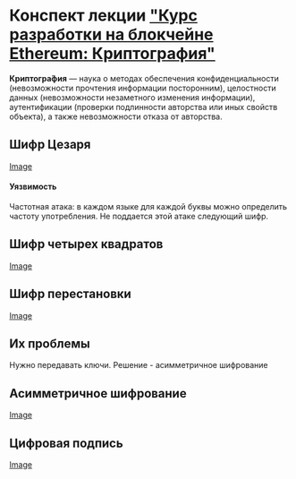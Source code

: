 # Конспект лекции ["Курс разработки на блокчейне Ethereum: Криптография"](https://www.youtube.com/watch?v=ju-HM-IH5Fg&list=LLCfVD9a20eVoHrIlu07k-Vw&t=6104s&index=4)

**Криптогра́фия** — наука о методах обеспечения конфиденциальности (невозможности прочтения информации посторонним), целостности данных (невозможности незаметного изменения информации), аутентификации (проверки подлинности авторства или иных свойств объекта), а также невозможности отказа от авторства.

## Шифр Цезаря
[Image](https://cf.ppt-online.org/files/slide/y/ycRPYduZANUw3Q8KjrIqlEzBeD2sVgnmob0FkW/slide-12.jpg "Шифр Цезаря")
#### Уязвимость 
Частотная атака: в каждом языке для каждой буквы можно определить частоту употребления. 
Не поддается этой атаке следующий шифр.

## Шифр четырех квадратов
[Image](https://hsto.org/storage/27dd7952/22503f03/7ddf40a7/0c2e89a6.png "Шифр четырех квадратов")

## Шифр перестановки
[Image](http://900igr.net/up/datas/82633/019.jpg "Шифр перестановки")

## Их проблемы
Нужно передавать ключи. Решение - асимметричное шифрование

##  Асимметричное шифрование
[Image](https://upload.wikimedia.org/wikipedia/commons/3/3d/Асимметричное_шифрование.jpg "Асимметричное шифрование")

##  Цифровая подпись
[Image](http://images.myshared.ru/4/200076/slide_10.jpg "Цифровая подпись")
